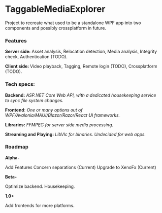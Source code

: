 # TaggableMediaExplorer

Project to recreate what used to be a standalone WPF app into two components and possibly crossplatform in future.

<h3>Features</h3>

<b>Server side:</b> Asset analysis, Relocation detection, Media analysis, Integrity check, Authentication (TODO).

<b>Client side:</b> Video playback, Tagging, Remote login (TODO), Crossplatform (TODO).

<h3>Tech specs:</h3>

<b>Backend:</b> <i>ASP.NET Core Web API, with a dedicated housekeeping service to sync file system changes.</i>

<b>Frontend:</b> <i>One or many options out of WPF/Avalonia/MAUI/Blazor/Razor/React UI frameworks.</i>

<b>Libraries:</b> <i>FFMPEG for server side media processing.</i>

<b>Streaming and Playing:</b> <i>LibVlc for binaries. Undecided for web apps.</i>

<h3>Roadmap</h3>

<b>Alpha-</b>

Add Features
Concern separations (Current)
Upgrade to XenoFx (Current)

<b>Beta-</b>

Optimize backend.
Housekeeping.

<b>1.0+</b>

Add frontends for more platforms.
